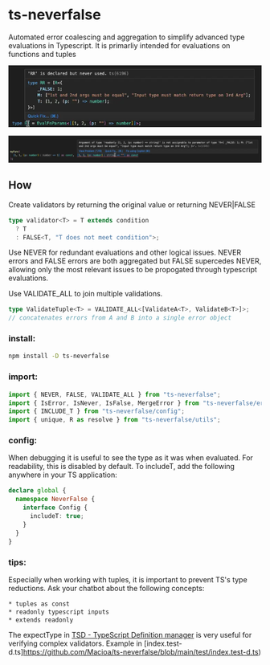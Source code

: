# ts-neverfalse

Automated error coalescing and aggregation to simplify advanced type evaluations in Typescript. It is primarliy intended for evaluations on functions and tuples

![Structured Error](ErrorExample2.webp)

![Structured Error](ErrorExample1.webp)

## How

Create validators by returning the original value or returning NEVER|FALSE

```ts
type validator<T> = T extends condition
  ? T
  : FALSE<T, "T does not meet condition">;
```

Use NEVER for redundant evaluations and other logical issues. NEVER errors and FALSE errors are both aggregated but FALSE supercedes NEVER, allowing only the most relevant issues to be propogated through typescript evaluations.

Use VALIDATE_ALL to join multiple validations.

```ts
type ValidateTuple<T> = VALIDATE_ALL<[ValidateA<T>, ValidateB<T>]>;
// concatenates errors from A and B into a single error object 
```

### install:

```bash
npm install -D ts-neverfalse
```

### import:

```ts
import { NEVER, FALSE, VALIDATE_ALL } from "ts-neverfalse";
import { IsError, IsNever, IsFalse, MergeError } from "ts-neverfalse/error";
import { INCLUDE_T } from "ts-neverfalse/config";
import { unique, R as resolve } from "ts-neverfalse/utils";
```

### config:

When debugging it is useful to see the type as it was when evaluated. For readability, this is disabled by default. To includeT, add the following anywhere in your TS application:

```ts
declare global {
  namespace NeverFalse {
    interface Config {
      includeT: true;
    }
  }
}
```

### tips:
Especially when working with tuples, it is important to prevent TS's type reductions. Ask your chatbot about the following concepts:
```
* tuples as const
* readonly typescript inputs
* extends readonly 
```
The expectType in [TSD - TypeScript Definition manager](https://github.com/DefinitelyTyped/tsd) is very useful for verifying complex validators. Example in [index.test-d.ts]https://github.com/Macioa/ts-neverfalse/blob/main/test/index.test-d.ts)